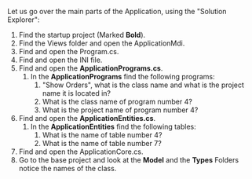  
Let us go over the main parts of the Application, using the "Solution Explorer":
1. Find the startup project (Marked **Bold**).
1. Find the Views folder and open the ApplicationMdi.
1. Find and open the Program.cs.
1. Find and open the INI file. 
1. Find and open the **ApplicationPrograms.cs**.
   1. In the **ApplicationPrograms** find the following programs:
      1. "Show Orders", what is the class name and what is the project name it is located in?
      1. What is the class name of program number 4?
      1. What is the project name of program number 4?
1. Find and open the **ApplicationEntities.cs**.
   1. In the **ApplicationEntities** find the following tables: 
      1. What is the name of table number 4? 
      1. What is the name of table number 7?
1. Find and open the ApplicationCore.cs.
1. Go to the base project and look at the **Model** and the **Types** Folders notice the names of the class.
